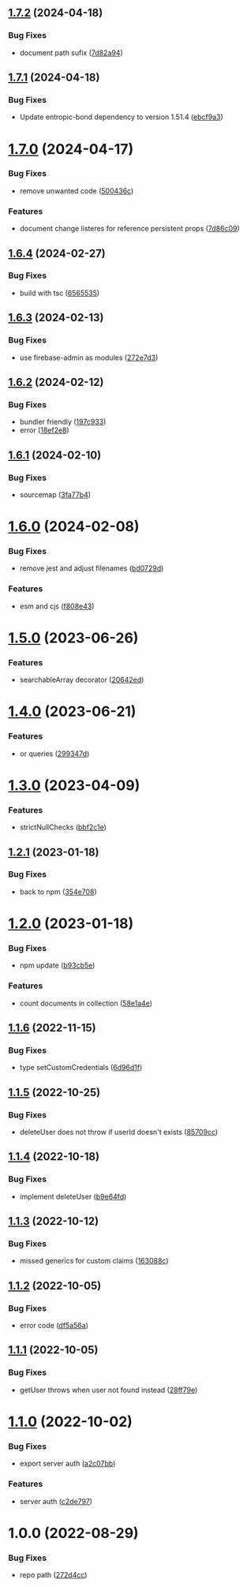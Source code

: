## [1.7.2](https://github.com/entropic-bond/entropic-bond-firebase-admin/compare/v1.7.1...v1.7.2) (2024-04-18)


### Bug Fixes

* document path sufix ([7d82a94](https://github.com/entropic-bond/entropic-bond-firebase-admin/commit/7d82a9473f9c8182e6809e10db258ec93eb7bb0a))

## [1.7.1](https://github.com/entropic-bond/entropic-bond-firebase-admin/compare/v1.7.0...v1.7.1) (2024-04-18)


### Bug Fixes

* Update entropic-bond dependency to version 1.51.4 ([ebcf9a3](https://github.com/entropic-bond/entropic-bond-firebase-admin/commit/ebcf9a3d078c6d3e761a7021ea365547583ecd43))

# [1.7.0](https://github.com/entropic-bond/entropic-bond-firebase-admin/compare/v1.6.4...v1.7.0) (2024-04-17)


### Bug Fixes

* remove unwanted code ([500436c](https://github.com/entropic-bond/entropic-bond-firebase-admin/commit/500436c20ef72bef7c95eb49a8437b03cd137d1c))


### Features

* document change listeres for reference persistent props ([7d86c09](https://github.com/entropic-bond/entropic-bond-firebase-admin/commit/7d86c098b4c4bacd63bbc9d7677310c4f0bdc8fa))

## [1.6.4](https://github.com/entropic-bond/entropic-bond-firebase-admin/compare/v1.6.3...v1.6.4) (2024-02-27)


### Bug Fixes

* build with tsc ([6565535](https://github.com/entropic-bond/entropic-bond-firebase-admin/commit/656553548600142349ffe641b4ad5c49ee68cf0b))

## [1.6.3](https://github.com/entropic-bond/entropic-bond-firebase-admin/compare/v1.6.2...v1.6.3) (2024-02-13)


### Bug Fixes

* use firebase-admin as modules ([272e7d3](https://github.com/entropic-bond/entropic-bond-firebase-admin/commit/272e7d366a8ee6e330fe78516e61f943c7a942d2))

## [1.6.2](https://github.com/entropic-bond/entropic-bond-firebase-admin/compare/v1.6.1...v1.6.2) (2024-02-12)


### Bug Fixes

* bundler friendly ([197c933](https://github.com/entropic-bond/entropic-bond-firebase-admin/commit/197c9334a796ce229671b384337a6cff482aa29f))
* error ([18ef2e8](https://github.com/entropic-bond/entropic-bond-firebase-admin/commit/18ef2e895fb4e87b6f07ff48750edb77b6181fd5))

## [1.6.1](https://github.com/entropic-bond/entropic-bond-firebase-admin/compare/v1.6.0...v1.6.1) (2024-02-10)


### Bug Fixes

* sourcemap ([3fa77b4](https://github.com/entropic-bond/entropic-bond-firebase-admin/commit/3fa77b4752fed48472e6b5547cb43a64fedc66cf))

# [1.6.0](https://github.com/entropic-bond/entropic-bond-firebase-admin/compare/v1.5.0...v1.6.0) (2024-02-08)


### Bug Fixes

* remove jest and adjust filenames ([bd0729d](https://github.com/entropic-bond/entropic-bond-firebase-admin/commit/bd0729da7b7db48904531054d5125bdb9e58937a))


### Features

* esm and cjs ([f808e43](https://github.com/entropic-bond/entropic-bond-firebase-admin/commit/f808e43a7bf7a4ec03cf4154c82bf9107b8972c7))

# [1.5.0](https://github.com/entropic-bond/entropic-bond-firebase-admin/compare/v1.4.0...v1.5.0) (2023-06-26)


### Features

* searchableArray decorator ([20642ed](https://github.com/entropic-bond/entropic-bond-firebase-admin/commit/20642edc75a6c866ff59cd229d8e2f8a756b35f5))

# [1.4.0](https://github.com/entropic-bond/entropic-bond-firebase-admin/compare/v1.3.0...v1.4.0) (2023-06-21)


### Features

* or queries ([299347d](https://github.com/entropic-bond/entropic-bond-firebase-admin/commit/299347d1a38a9c657e7f831ed8c03bfe1e297eee))

# [1.3.0](https://github.com/entropic-bond/entropic-bond-firebase-admin/compare/v1.2.1...v1.3.0) (2023-04-09)


### Features

* strictNullChecks ([bbf2c1e](https://github.com/entropic-bond/entropic-bond-firebase-admin/commit/bbf2c1e242245a3ba8776817087c2e8e6bd5e4a6))

## [1.2.1](https://github.com/entropic-bond/entropic-bond-firebase-admin/compare/v1.2.0...v1.2.1) (2023-01-18)


### Bug Fixes

* back to npm ([354e708](https://github.com/entropic-bond/entropic-bond-firebase-admin/commit/354e708318ca5cc3743946e4fc69472cdce9b0d4))

# [1.2.0](https://github.com/entropic-bond/entropic-bond-firebase-admin/compare/v1.1.6...v1.2.0) (2023-01-18)


### Bug Fixes

* npm update ([b93cb5e](https://github.com/entropic-bond/entropic-bond-firebase-admin/commit/b93cb5e3fb551005a9cc2a46df95b0003c66e958))


### Features

* count documents in collection ([58e1a4e](https://github.com/entropic-bond/entropic-bond-firebase-admin/commit/58e1a4edc56d60a32e38d05b35187e7c45446e1e))

## [1.1.6](https://github.com/entropic-bond/entropic-bond-firebase-admin/compare/v1.1.5...v1.1.6) (2022-11-15)


### Bug Fixes

* type setCustomCredentials ([6d96d1f](https://github.com/entropic-bond/entropic-bond-firebase-admin/commit/6d96d1ff09a77a81b4815966f97b64b8c368aec0))

## [1.1.5](https://github.com/entropic-bond/entropic-bond-firebase-admin/compare/v1.1.4...v1.1.5) (2022-10-25)


### Bug Fixes

* deleteUser does not throw if userId doesn't exists ([85709cc](https://github.com/entropic-bond/entropic-bond-firebase-admin/commit/85709cca45a205254ad848bc2510b27e785ce8ba))

## [1.1.4](https://github.com/entropic-bond/entropic-bond-firebase-admin/compare/v1.1.3...v1.1.4) (2022-10-18)


### Bug Fixes

* implement deleteUser ([b9e64fd](https://github.com/entropic-bond/entropic-bond-firebase-admin/commit/b9e64fd7e5feb4b4edb82802e2f9ea6438c0909c))

## [1.1.3](https://github.com/entropic-bond/entropic-bond-firebase-admin/compare/v1.1.2...v1.1.3) (2022-10-12)


### Bug Fixes

* missed generics for custom claims ([163088c](https://github.com/entropic-bond/entropic-bond-firebase-admin/commit/163088c7ab3f32f0d26bfc447a6d679b91a7f5ab))

## [1.1.2](https://github.com/entropic-bond/entropic-bond-firebase-admin/compare/v1.1.1...v1.1.2) (2022-10-05)


### Bug Fixes

* error code ([df5a56a](https://github.com/entropic-bond/entropic-bond-firebase-admin/commit/df5a56a5447d9b3c22a3df408f65826ba6e7628f))

## [1.1.1](https://github.com/entropic-bond/entropic-bond-firebase-admin/compare/v1.1.0...v1.1.1) (2022-10-05)


### Bug Fixes

* getUser throws when user not found instead ([28ff79e](https://github.com/entropic-bond/entropic-bond-firebase-admin/commit/28ff79e1f4538113335d5276c652888ccaa91ce0))

# [1.1.0](https://github.com/entropic-bond/entropic-bond-firebase-admin/compare/v1.0.0...v1.1.0) (2022-10-02)


### Bug Fixes

* export server auth ([a2c07bb](https://github.com/entropic-bond/entropic-bond-firebase-admin/commit/a2c07bb8ebe5c52be94fc5d58fe2888e291fb79c))


### Features

* server auth ([c2de797](https://github.com/entropic-bond/entropic-bond-firebase-admin/commit/c2de797cba4753825fcaa396bca79b501a7536c3))

# 1.0.0 (2022-08-29)


### Bug Fixes

* repo path ([272d4cc](https://github.com/entropic-bond/entropic-bond-firebase-admin/commit/272d4ccb5d11d54840b3e07b1bb969010ec7971e))
